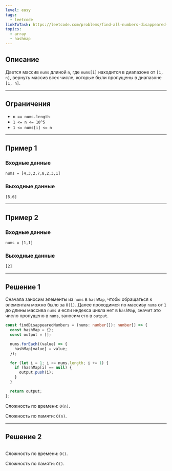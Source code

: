 ```yaml
---
level: easy
tags:
  - leetcode
linkToTask: https://leetcode.com/problems/find-all-numbers-disappeared-in-an-array/description/
topics:
  - array
  - hashmap
---
```

## Описание

Дается массив `nums` длиной `n`, где `nums[i]` находится в диапазоне от `[1, n]`, вернуть массив всех числе, которые были пропущены в диапазоне `[1, n]`.

---
## Ограничения

- `n == nums.length`
- `1 <= n <= 10^5`
- `1 <= nums[i] <= n`

---
## Пример 1

### Входные данные

```
nums = [4,3,2,7,8,2,3,1]
```
### Выходные данные

```
[5,6]
```

---
## Пример 2

### Входные данные

```
nums = [1,1]
```
### Выходные данные

```
[2]
```

---
## Решение 1

Сначала заносим элементы из `nums` в `hashMap`, чтобы обращаться к элементам можно было за `O(1)`. Далее проходимся по массиву `nums` от `1` до длины массива `nums` и если индекса цикла нет в `hashMap`, значит это число пропущено в `nums`, заносим его в `output`.

```typescript
const findDisappearedNumbers = (nums: number[]): number[] => {
  const hashMap = {};
  const output = [];

  nums.forEach((value) => {
    hashMap[value] = value;
  });

  for (let i = 1; i <= nums.length; i += 1) {
    if (hashMap[i] == null) {
      output.push(i);
    }
  }

  return output;
};
```

Сложность по времени: `O(n)`.

Сложность по памяти: `O(n)`.

---
## Решение 2

```typescript

```

Сложность по времени: `O()`.

Сложность по памяти: `O()`.